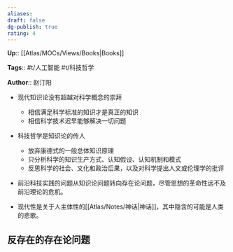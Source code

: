 ```yaml
---
aliases: 
draft: false
dg-publish: true
rating: 4
---
```


**Up**:: [[Atlas/MOCs/Views/Books\|Books]]

**Tags**:: #t/人工智能 #t/科技哲学

**Author**:: 赵汀阳

- 现代知识论没有超越对科学概念的崇拜
	- 相信满足科学标准的知识才是真正的知识
	- 相信科学技术迟早能够解决一切问题
- 科技哲学是知识论的传人
	- 放弃康德式的一般总体知识原理
	- 只分析科学的知识生产方式、认知假设、认知机制和模式
	- 反思科学的社会、文化和政治后果，以及对科学提出人文或伦理学的批评

- 前沿科技实践的问题从知识论问题转向存在论问题，尽管思想的革命性远不及前沿理论的危机。
- 现代性是关于人主体性的[[Atlas/Notes/神话\|神话]]，其中隐含的可能是人类的悲歌。

## 反存在的存在论问题
